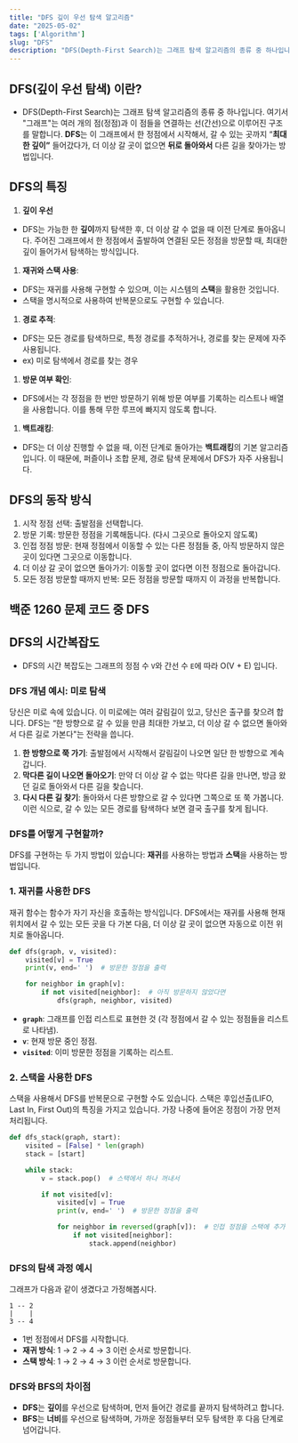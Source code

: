 ```yaml
---
title: "DFS 깊이 우선 탐색 알고리즘"
date: "2025-05-02"
tags: ['Algorithm']
slug: "DFS"
description: "DFS(Depth-First Search)는 그래프 탐색 알고리즘의 종류 중 하나입니다. 여기서 그래프는 여러 개의 점(정점)과 이 점들을 연결하는 선(간선)으로 이루어진 구조를 말합니다."
---
```

## DFS(깊이 우선 탐색) 이란?
- DFS(Depth-First Search)는 그래프 탐색 알고리즘의 종류 중 하나입니다. 
여기서 "그래프"는 여러 개의 점(정점)과 이 점들을 연결하는 선(간선)으로 이루어진 구조를 말합니다. 
**DFS**는 이 그래프에서 한 정점에서 시작해서, 갈 수 있는 곳까지 “**최대한 깊이”** 들어갔다가, 더 이상 갈 곳이 없으면 **뒤로 돌아와서** 다른 길을 찾아가는 방법입니다.
## DFS의 특징
1. **깊이 우선**
  - DFS는 가능한 한 **깊이**까지 탐색한 후, 더 이상 갈 수 없을 때 이전 단계로 돌아옵니다.
주어진 그래프에서 한 정점에서 출발하여 연결된 모든 정점을 방문할 때, 최대한 깊이 들어가서 탐색하는 방식입니다.
1. **재귀와 스택 사용**:
  - DFS는 재귀를 사용해 구현할 수 있으며, 이는 시스템의 **스택**을 활용한 것입니다.
  - 스택을 명시적으로 사용하여 반복문으로도 구현할 수 있습니다.
1. **경로 추적**:
  - DFS는 모든 경로를 탐색하므로, 특정 경로를 추적하거나, 경로를 찾는 문제에 자주 사용됩니다.
  - ex) 미로 탐색에서 경로를 찾는 경우
1. **방문 여부 확인**:
  - DFS에서는 각 정점을 한 번만 방문하기 위해 방문 여부를 기록하는 리스트나 배열을 사용합니다. 
이를 통해 무한 루프에 빠지지 않도록 합니다.
1. **백트래킹**:
  - DFS는 더 이상 진행할 수 없을 때, 이전 단계로 돌아가는 **백트래킹**의 기본 알고리즘입니다.
이 때문에, 퍼즐이나 조합 문제, 경로 탐색 문제에서 DFS가 자주 사용됩니다.
## DFS의 동작 방식
1. 시작 정점 선택: 출발점을 선택합니다.
1. 방문 기록: 방문한 정점을 기록해둡니다. (다시 그곳으로 돌아오지 않도록)
1. 인접 정점 방문: 현재 정점에서 이동할 수 있는 다른 정점들 중, 아직 방문하지 않은 곳이 있다면 그곳으로 이동합니다.
1. 더 이상 갈 곳이 없으면 돌아가기: 이동할 곳이 없다면 이전 정점으로 돌아갑니다.
1. 모든 정점 방문할 때까지 반복: 모든 정점을 방문할 때까지 이 과정을 반복합니다.
## 백준 1260 문제 코드 중 DFS
## DFS의 시간복잡도
- DFS의 시간 복잡도는 그래프의 정점 수 `V`와 간선 수 `E`에 따라 O(V + E) 입니다.
### DFS 개념 예시: 미로 탐색
당신은 미로 속에 있습니다. 이 미로에는 여러 갈림길이 있고, 당신은 출구를 찾으려 합니다. DFS는 “한 방향으로 갈 수 있을 만큼 최대한 가보고, 더 이상 갈 수 없으면 돌아와서 다른 길로 가본다"는 전략을 씁니다.
1. **한 방향으로 쭉 가기**: 출발점에서 시작해서 갈림길이 나오면 일단 한 방향으로 계속 갑니다.
1. **막다른 길이 나오면 돌아오기**: 만약 더 이상 갈 수 없는 막다른 길을 만나면, 방금 왔던 길로 돌아와서 다른 길을 찾습니다.
1. **다시 다른 길 찾기**: 돌아와서 다른 방향으로 갈 수 있다면 그쪽으로 또 쭉 가봅니다.
이런 식으로, 갈 수 있는 모든 경로를 탐색하다 보면 결국 출구를 찾게 됩니다.
### DFS를 어떻게 구현할까?

DFS를 구현하는 두 가지 방법이 있습니다: **재귀**를 사용하는 방법과 **스택**을 사용하는 방법입니다.

### 1. 재귀를 사용한 DFS

재귀 함수는 함수가 자기 자신을 호출하는 방식입니다. DFS에서는 재귀를 사용해 현재 위치에서 갈 수 있는 모든 곳을 다 가본 다음, 더 이상 갈 곳이 없으면 자동으로 이전 위치로 돌아옵니다.

```python
def dfs(graph, v, visited):
    visited[v] = True
    print(v, end=' ')  # 방문한 정점을 출력

    for neighbor in graph[v]:
        if not visited[neighbor]:  # 아직 방문하지 않았다면
            dfs(graph, neighbor, visited)

```
- **`graph`**: 그래프를 인접 리스트로 표현한 것 (각 정점에서 갈 수 있는 정점들을 리스트로 나타냄).
- **`v`**: 현재 방문 중인 정점.
- **`visited`**: 이미 방문한 정점을 기록하는 리스트.
### 2. 스택을 사용한 DFS
스택을 사용해서 DFS를 반복문으로 구현할 수도 있습니다. 스택은 후입선출(LIFO, Last In, First Out)의 특징을 가지고 있습니다. 가장 나중에 들어온 정점이 가장 먼저 처리됩니다.

```python
def dfs_stack(graph, start):
    visited = [False] * len(graph)
    stack = [start]

    while stack:
        v = stack.pop()  # 스택에서 하나 꺼내서

        if not visited[v]:
            visited[v] = True
            print(v, end=' ')  # 방문한 정점을 출력

            for neighbor in reversed(graph[v]):  # 인접 정점을 스택에 추가
                if not visited[neighbor]:
                    stack.append(neighbor)

```
### DFS의 탐색 과정 예시
그래프가 다음과 같이 생겼다고 가정해봅시다.

```plain text
1 -- 2
|    |
3 -- 4

```
- 1번 정점에서 DFS를 시작합니다.
- **재귀 방식**: 1 → 2 → 4 → 3 이런 순서로 방문합니다.
- **스택 방식**: 1 → 2 → 4 → 3 이런 순서로 방문합니다.
### DFS와 BFS의 차이점
- **DFS**는 **깊이**를 우선으로 탐색하며, 먼저 들어간 경로를 끝까지 탐색하려고 합니다.
- **BFS**는 **너비**를 우선으로 탐색하며, 가까운 정점들부터 모두 탐색한 후 다음 단계로 넘어갑니다.